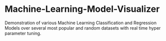 # Machine-Learning-Model-Visualizer
 Demonstration of various Machine Learning Classification and Regression Models over several most popular and random datasets with real time hyper parameter tuning.
